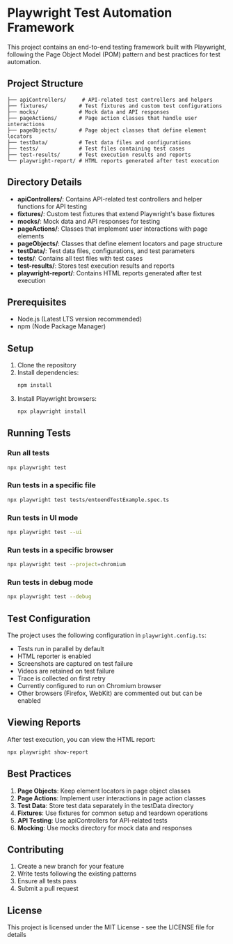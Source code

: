 # Playwright Test Automation Framework

This project contains an end-to-end testing framework built with Playwright, following the Page Object Model (POM) pattern and best practices for test automation.

## Project Structure

```
├── apiControllers/     # API-related test controllers and helpers
├── fixtures/          # Test fixtures and custom test configurations
├── mocks/             # Mock data and API responses
├── pageActions/       # Page action classes that handle user interactions
├── pageObjects/       # Page object classes that define element locators
├── testData/          # Test data files and configurations
├── tests/             # Test files containing test cases
├── test-results/      # Test execution results and reports
└── playwright-report/ # HTML reports generated after test execution
```

## Directory Details

- **apiControllers/**: Contains API-related test controllers and helper functions for API testing
- **fixtures/**: Custom test fixtures that extend Playwright's base fixtures
- **mocks/**: Mock data and API responses for testing
- **pageActions/**: Classes that implement user interactions with page elements
- **pageObjects/**: Classes that define element locators and page structure
- **testData/**: Test data files, configurations, and test parameters
- **tests/**: Contains all test files with test cases
- **test-results/**: Stores test execution results and reports
- **playwright-report/**: Contains HTML reports generated after test execution

## Prerequisites

- Node.js (Latest LTS version recommended)
- npm (Node Package Manager)

## Setup

1. Clone the repository
2. Install dependencies:
   ```bash
   npm install
   ```
3. Install Playwright browsers:
   ```bash
   npx playwright install
   ```

## Running Tests

### Run all tests
```bash
npx playwright test
```

### Run tests in a specific file
```bash
npx playwright test tests/entoendTestExample.spec.ts
```

### Run tests in UI mode
```bash
npx playwright test --ui
```

### Run tests in a specific browser
```bash
npx playwright test --project=chromium
```

### Run tests in debug mode
```bash
npx playwright test --debug
```

## Test Configuration

The project uses the following configuration in `playwright.config.ts`:

- Tests run in parallel by default
- HTML reporter is enabled
- Screenshots are captured on test failure
- Videos are retained on test failure
- Trace is collected on first retry
- Currently configured to run on Chromium browser
- Other browsers (Firefox, WebKit) are commented out but can be enabled

## Viewing Reports

After test execution, you can view the HTML report:
```bash
npx playwright show-report
```

## Best Practices

1. **Page Objects**: Keep element locators in page object classes
2. **Page Actions**: Implement user interactions in page action classes
3. **Test Data**: Store test data separately in the testData directory
4. **Fixtures**: Use fixtures for common setup and teardown operations
5. **API Testing**: Use apiControllers for API-related tests
6. **Mocking**: Use mocks directory for mock data and responses

## Contributing

1. Create a new branch for your feature
2. Write tests following the existing patterns
3. Ensure all tests pass
4. Submit a pull request

## License

This project is licensed under the MIT License - see the LICENSE file for details
